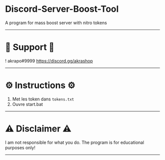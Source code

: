 # Discord-Server-Boost-Tool
A program for mass boost server with nitro tokens

------------------------

# 🌟 Support 🌟

! akrapo#9999
https://discord.gg/akrashop


------------------------

# ⚙️ Instructions ⚙️

1) Met les token dans  ``tokens.txt`` 
4) Ouvre start.bat

------------------------

# ⚠️ Disclaimer ⚠️
I am not responsible for what you do. The program is for educational purposes only!

------------------------

